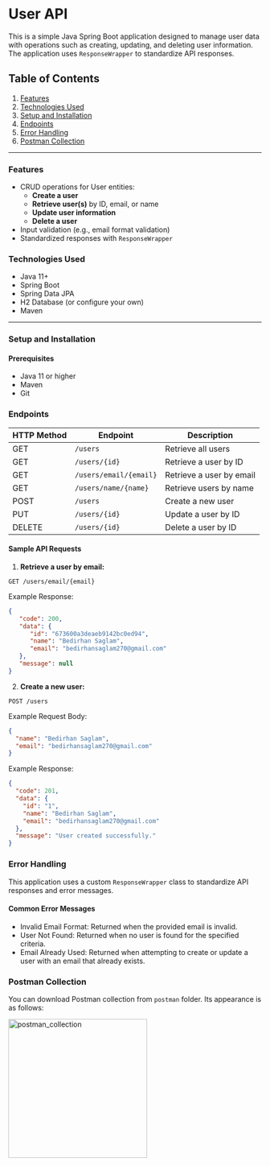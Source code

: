 # User API

This is a simple Java Spring Boot application designed to manage user data with operations such as creating, updating, and deleting user information. The application uses `ResponseWrapper` to standardize API responses.

## Table of Contents
1. [Features](#features)
2. [Technologies Used](#technologies-used)
3. [Setup and Installation](#setup-and-installation)
4. [Endpoints](#endpoints)
5. [Error Handling](#error-handling)
6. [Postman Collection](#postman-collection)

---

### Features

- CRUD operations for User entities:
    - **Create a user**
    - **Retrieve user(s)** by ID, email, or name
    - **Update user information**
    - **Delete a user**
- Input validation (e.g., email format validation)
- Standardized responses with `ResponseWrapper`

### Technologies Used

- Java 11+
- Spring Boot
- Spring Data JPA
- H2 Database (or configure your own)
- Maven

---

### Setup and Installation

#### Prerequisites

- Java 11 or higher
- Maven
- Git

### Endpoints

| HTTP Method | Endpoint            | Description                 |
|-------------|----------------------|-----------------------------|
| GET         | `/users`             | Retrieve all users          |
| GET         | `/users/{id}`        | Retrieve a user by ID       |
| GET         | `/users/email/{email}` | Retrieve a user by email    |
| GET         | `/users/name/{name}` | Retrieve users by name      |
| POST        | `/users`             | Create a new user           |
| PUT         | `/users/{id}`        | Update a user by ID         |
| DELETE      | `/users/{id}`        | Delete a user by ID         |

#### Sample API Requests

1. **Retrieve a user by email:**

```http
GET /users/email/{email}
```

Example Response:

```json
{
   "code": 200,
   "data": {
      "id": "673600a3deaeb9142bc0ed94",
      "name": "Bedirhan Saglam",
      "email": "bedirhansaglam270@gmail.com"
   },
   "message": null
}
```

2. **Create a new user:**

```http
POST /users
```

Example Request Body:

```json
{
  "name": "Bedirhan Saglam",
  "email": "bedirhansaglam270@gmail.com"
}
```

Example Response:

```json
{
  "code": 201,
  "data": {
    "id": "1",
    "name": "Bedirhan Saglam",
    "email": "bedirhansaglam270@gmail.com"
  },
  "message": "User created successfully."
}
```

### Error Handling
This application uses a custom `ResponseWrapper` class to standardize API responses and error messages.

#### Common Error Messages
- Invalid Email Format: Returned when the provided email is invalid.
- User Not Found: Returned when no user is found for the specified criteria.
- Email Already Used: Returned when attempting to create or update a user with an email that already exists.

### Postman Collection
You can download Postman collection from `postman` folder. Its appearance is as follows:

<img width="276" alt="postman_collection" src="https://github.com/user-attachments/assets/3131b107-311a-4636-9d0f-6c1374f55228">
